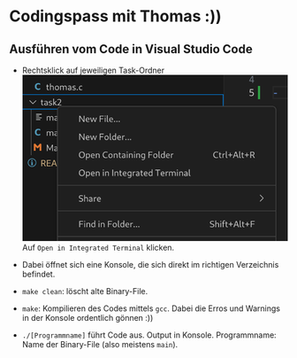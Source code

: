 # **Codingspass mit Thomas :))** 

## Ausführen vom Code in Visual Studio Code

- Rechtsklick auf jeweiligen Task-Ordner
![](image.png)
Auf `Open in Integrated Terminal` klicken.  

- Dabei öffnet sich eine Konsole, die sich direkt im richtigen Verzeichnis befindet.
- `make clean`: löscht alte Binary-File.
- `make`: Kompilieren des Codes mittels `gcc`. Dabei die Erros und Warnings in der Konsole ordentlich gönnen :))
- `./[Programmname]` führt Code aus. Output in Konsole. Programmname: Name der Binary-File (also meistens `main`).
